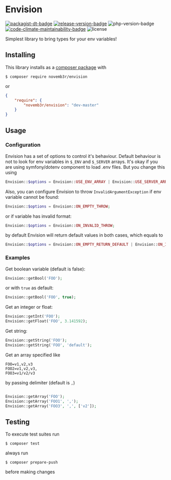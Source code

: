 # Envision

[![packagist-dt-badge]][packagist] [![release-version-badge]][packagist] ![php-version-badge] [![code-climate-maintainability-badge]][code-climate] ![license]

Simplest library to bring types for your env variables!

## Installing

This library installs as a [composer package](https://packagist.org/packages/novemb3r/envision) with

```
$ composer require novemb3r/envision
```

or

```JSON
{
    "require": {
        "novemb3r/envision": "dev-master"
    }
}
```

## Usage

### Configuration

Envision has a set of options to control it's behaviour. Default behaviour is not to look for env variables in `$_ENV`
and `$_SERVER` arrays. It's okay if you are using symfony/dotenv component to load .env files. 
But you change this using

```PHP
Envision::$options = Envision::USE_ENV_ARRAY | Envision::USE_SERVER_ARRAY;
```

Also, you can configure Envision to throw `InvalidArgumentException` if env variable cannot be found:

```PHP
Envision::$options = Envision::ON_EMPTY_THROW;
```

or if variable has invalid format:

```PHP
Envision::$options = Envision::ON_INVALID_THROW;

```

by default Envision will return default values in both cases, which equals to

```PHP
Envision::$options = Envision::ON_EMPTY_RETURN_DEFAULT | Envision::ON_INVALID_RETURN_DEFAULT;
```

### Examples

Get boolean variable (default is false):

```PHP
Envision::getBool('FOO');
```

or with `true` as default:

```PHP
Envision::getBool('FOO', true);
```

Get an integer or float:

```PHP
Envision::getInt('FOO');
Envision::getFloat('FOO', 3.141592);
```

Get string:

```PHP
Envision::getString('FOO');
Envision::getString('FOO', 'default');
```

Get an array specified like

```
FOO=v1,v2,v3
FOO2=v1,v2,v3,
FOO3=v1/v2/v3
```

by passing delimiter (default is `,`)

```PHP

Envision::getArray('FOO');
Envision::getArray('FOO1', ',');
Envision::getArray('FOO3', ',', ['v2']);
```

## Testing

To execute test suites run

```shell
$ composer test
```

always run 
```shell
$ composer prepare-push
```
before making changes

<!-- Badges -->

[packagist-dt-badge]: https://img.shields.io/packagist/dt/novemb3r/envision.svg?style=flat-square

[release-version-badge]: https://img.shields.io/packagist/v/novemb3r/envision.svg?style=flat-square&label=release

[packagist]: https://packagist.org/packages/novemb3r/envision

[php-version-badge]: https://img.shields.io/packagist/php-v/suin/json.svg?style=flat-square

[code-climate]: https://codeclimate.com/github/Novemb3r/envision

[code-climate-maintainability-badge]: https://img.shields.io/codeclimate/maintainability/Novemb3r/envision.svg?style=flat-square

[license]: https://img.shields.io/badge/License-MIT-green.svg?style=flat-square
